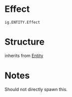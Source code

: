 # Effect
`ig.ENTITY.Effect`

# Structure
inherits from [Entity](/entities/entity.md)



# Notes
Should not directly spawn this.